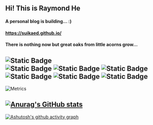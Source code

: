 ## Hi! This is Raymond He  
#### A personal blog is building... :) 
#### https://suikaed.github.io/
#### There is nothing now but great oaks from little acorns grow...  
![Static Badge](https://img.shields.io/badge/Python-BD1F70)  
![Static Badge](https://img.shields.io/badge/C%2B%2B-4A00E0)
![Static Badge](https://img.shields.io/badge/C%23-4A00E0)
![Static Badge](https://img.shields.io/badge/Java%2FKotlin-4A00E0)
![Static Badge](https://img.shields.io/badge/HTML-4A00E0)
![Static Badge](https://img.shields.io/badge/VHDL-4A00E0)
![Static Badge](https://img.shields.io/badge/MATLAB-4A00E0)
-------
![Metrics](https://metrics.lecoq.io/SuikaEd?template=classic&base.community=0&base.repositories=0&base.metadata=0&isocalendar=1&base=header%2C%20activity%2C%20community%2C%20repositories%2C%20metadata&base.indepth=false&base.hireable=false&base.skip=false&isocalendar=false&isocalendar.duration=half-year&config.timezone=Asia%2FShanghai)

[![Anurag's GitHub stats](https://github-readme-stats.vercel.app/api?username=SuikaEd&count_private=true&theme=bear)](https://github.com/SuikaEd/github-readme-stats)
-------
[![Ashutosh's github activity graph](https://github-readme-activity-graph.vercel.app/graph?username=SuikaEd&theme=rogue&height=400&hide_border=true)](https://github.com/SuikaEd/github-readme-activity-graph)
<!--
**SuikaEd/SuikaEd** is a ✨ _special_ ✨ repository because its `README.md` (this file) appears on your GitHub profile.

Here are some ideas to get you started:

- 🔭 I’m currently working on ...
- 🌱 I’m currently learning ...
- 👯 I’m looking to collaborate on ...
- 🤔 I’m looking for help with ...
- 💬 Ask me about ...
- 📫 How to reach me: ...
- 😄 Pronouns: ...
- ⚡ Fun fact: ...
-->
